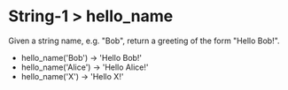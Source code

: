 # String-1 > hello_name

Given a string name, e.g. "Bob", return a greeting of the form "Hello Bob!".

- hello_name('Bob') → 'Hello Bob!'
- hello_name('Alice') → 'Hello Alice!'
- hello_name('X') → 'Hello X!'
